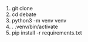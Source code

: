 1. git clone  
2. cd debate   
3. python3 -m venv venv  
4. . .venv/bin/activate  
5. pip install -r requirements.txt  